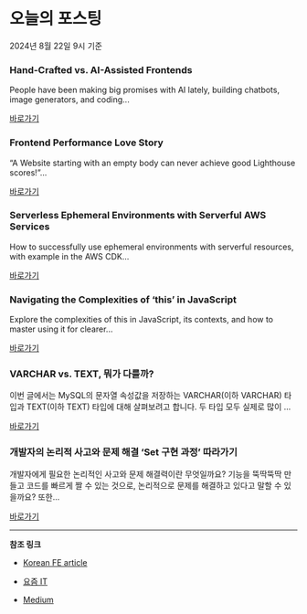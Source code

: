 # 오늘의 포스팅 
2024년 8월 22일 9시 기준 

### Hand-Crafted vs. AI-Assisted Frontends 

 People have been making big promises with AI lately, building chatbots, image generators, and coding... 

 [바로가기](https://medium.com/m/signin?actionUrl=https%3A%2F%2Fmedium.com%2F_%2Fbookmark%2Fp%2Fa40fbfc55883&operation=register&redirect=https%3A%2F%2Fmedium.com%2F%40NareshBhatia%2Fhand-crafted-vs-ai-assisted-frontends-a40fbfc55883&source=---------0-84----------react------bookmark_preview----4b93847e_51fb_4cd4_8ffc_976157913802-------) 

### Frontend Performance Love Story 

 “A Website starting with an empty body can never achieve good Lighthouse scores!”... 

 [바로가기](https://medium.com/m/signin?actionUrl=https%3A%2F%2Fmedium.com%2F_%2Fbookmark%2Fp%2Fce92302fea5f&operation=register&redirect=https%3A%2F%2Fitnext.io%2Ffrontend-performance-love-story-ce92302fea5f&source=---------0-84----------javascript------bookmark_preview----d9967af9_09e5_478d_a3d7_a8c834e1427e-------) 

### Serverless Ephemeral Environments with Serverful AWS Services 

 How to successfully use ephemeral environments with serverful resources, with example in the AWS CDK... 

 [바로가기](https://medium.com/m/signin?actionUrl=https%3A%2F%2Fmedium.com%2F_%2Fbookmark%2Fp%2Fc803d24b353f&operation=register&redirect=https%3A%2F%2Fblog.serverlessadvocate.com%2Fserverless-ephemeral-environments-with-serverful-aws-services-c803d24b353f&source=---------0-84----------typescript------bookmark_preview----36c081c5_da9c_4753_83d4_fd7f5a0f1bfa-------) 

### Navigating the Complexities of ‘this’ in JavaScript 

 Explore the complexities of this in JavaScript, its contexts, and how to master using it for clearer... 

 [바로가기](https://medium.com/m/signin?actionUrl=https%3A%2F%2Fmedium.com%2F_%2Fbookmark%2Fp%2F4e366c72eb67&operation=register&redirect=https%3A%2F%2Fdementyevalexander.medium.com%2Fnavigating-the-complexities-of-this-in-javascript-4e366c72eb67&source=---------0-84----------frontend------bookmark_preview----f1a6ef2e_90af_40b2_a666_29f6abd5194c-------) 

### VARCHAR vs. TEXT, 뭐가 다를까? 

 이번 글에서는 MySQL의 문자열 속성값을 저장하는 VARCHAR(이하 VARCHAR) 타입과 TEXT(이하 TEXT) 타입에 대해 살펴보려고 합니다. 두 타입 모두 실제로 많이 ... 

 [바로가기](https://yozm.wishket.com/magazine/detail/2726/) 

### 개발자의 논리적 사고와 문제 해결 ‘Set 구현 과정’ 따라가기 

 개발자에게 필요한 논리적인 사고와 문제 해결력이란 무엇일까요? 기능을 뚝딱뚝딱 만들고 코드를 빠르게 짤 수 있는 것으로, 논리적으로 문제를 해결하고 있다고 말할 수 있을까요? 또한... 

 [바로가기](https://yozm.wishket.com/magazine/detail/2723/) 

---

**참조 링크**

- [Korean FE article](https://kofearticle.substack.com) 

- [요즘 IT](https://yozm.wishket.com/magazine) 

- [Medium](https://medium.com) 


